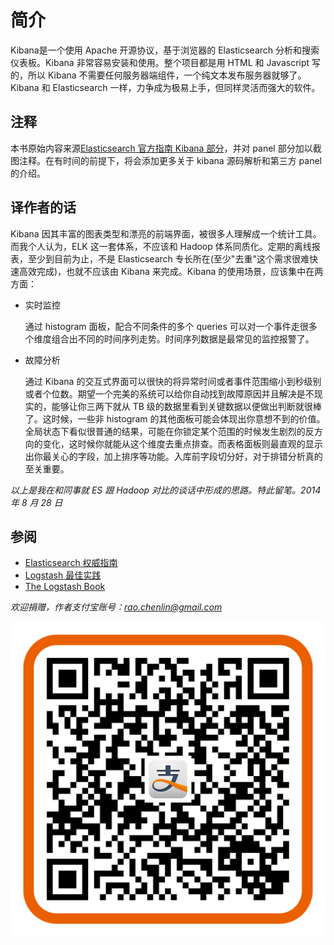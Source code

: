 # 简介

Kibana是一个使用 Apache 开源协议，基于浏览器的 Elasticsearch 分析和搜索仪表板。Kibana 非常容易安装和使用。整个项目都是用 HTML 和 Javascript 写的，所以 Kibana 不需要任何服务器端组件，一个纯文本发布服务器就够了。Kibana 和 Elasticsearch 一样，力争成为极易上手，但同样灵活而强大的软件。

## 注释

本书原始内容来源[Elasticsearch 官方指南 Kibana 部分](http://www.elasticsearch.org/guide/en/kibana/current/index.html)，并对 panel 部分加以截图注释。在有时间的前提下，将会添加更多关于 kibana 源码解析和第三方 panel 的介绍。

## 译作者的话

Kibana 因其丰富的图表类型和漂亮的前端界面，被很多人理解成一个统计工具。而我个人认为，ELK 这一套体系，不应该和 Hadoop 体系同质化。定期的离线报表，至少到目前为止，不是 Elasticsearch 专长所在(至少"去重"这个需求很难快速高效完成)，也就不应该由 Kibana 来完成。Kibana 的使用场景，应该集中在两方面：

* 实时监控

  通过 histogram 面板，配合不同条件的多个 queries 可以对一个事件走很多个维度组合出不同的时间序列走势。时间序列数据是最常见的监控报警了。

* 故障分析

  通过 Kibana 的交互式界面可以很快的将异常时间或者事件范围缩小到秒级别或者个位数。期望一个完美的系统可以给你自动找到故障原因并且解决是不现实的，能够让你三两下就从 TB 级的数据里看到关键数据以便做出判断就很棒了。这时候，一些非 histogram 的其他面板可能会体现出你意想不到的价值。全局状态下看似很普通的结果，可能在你锁定某个范围的时候发生剧烈的反方向的变化，这时候你就能从这个维度去重点排查。而表格面板则最直观的显示出你最关心的字段，加上排序等功能。入库前字段切分好，对于排错分析真的至关重要。

*以上是我在和同事就 ES 跟 Hadoop 对比的谈话中形成的思路。特此留笔。2014 年 8 月 28 日*

## 参阅

* [Elasticsearch 权威指南](http://fuxiaopang.gitbooks.io/learnelasticsearch/)
* [Logstash 最佳实践](https://www.gitbook.io/book/chenryn/logstash-best-practice)
* [The Logstash Book](http://www.logstashbook.com/)

*欢迎捐赠，作者支付宝账号：<rao.chenlin@gmail.com>*

![ercode](img/alipay.png)
